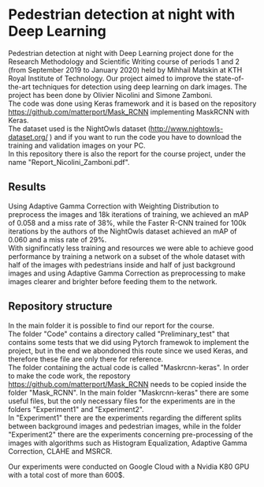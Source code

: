 # Pedestrian detection at night with Deep Learning
Pedestrian detection at night with Deep Learning project done for the Research Methodology and Scientific Writing course of periods 1 and 2 (from September 2019 to January 2020) held by Mihhail Matskin at KTH Royal Institute of Technology. 
Our project aimed to improve the state-of-the-art techniques for detection using deep learning on dark images.
The project has been done by Olivier Nicolini and Simone Zamboni. <br/>
The code was done using Keras framework and it is based on the repository https://github.com/matterport/Mask_RCNN implementing MaskRCNN with Keras. <br/>
The dataset used is the NightOwls dataset (http://www.nightowls-dataset.org/ ) and if you want to run the code you have to download the training and validation images on your PC. <br/>
In this repository there is also the report for the course project, under the name "Report_Nicolini_Zamboni.pdf". <br/>

## Results
Using Adaptive Gamma Correction with Weighting Distribution to preprocess the images and 18k iterations of training, we achieved an mAP of 0.058 and a miss rate of 38%, while the Faster R-CNN trained for 100k iterations by the authors of the NightOwls dataset achieved an mAP of 0.060 and a miss rate of 29%. <br/>
With signifincatly less training and resources we were able to achieve good performance by training a network on a subset of the whole dataset with half of the images with pedestrians inside and half of just background images and using Adaptive Gamma Correction as preprocessing to make images clearer and brighter before feeding them to the network.

## Repository structure
In the main folder it is possible to find our report for the course. <br/>
The folder "Code" contains a directory called "Preliminary_test" that contains some tests that we did using Pytorch framewok to implement the project, but in the end we abondoned this route since we used Keras, and therefore these file are only there for reference. <br/>
The folder containing the actual code is called "Maskrcnn-keras". In order to make the code work, the repostory https://github.com/matterport/Mask_RCNN needs to be copied inside the folder "Mask_RCNN". In the main folder "Maskrcnn-keras" there are some useful files, but the only necessary files for the experiments are in the folders "Experiment1" and "Experiment2". <br/>
In "Experiment1" there are the experiments regarding the different splits between background images and pedestrian images, while in the folder "Experiment2" there are the experiments concerning pre-processing of the images with algorithms such as Histogram Equalization, Adaptive Gamma Correction, CLAHE and MSRCR. <br/>

Our experiments were conducted on Google Cloud with a Nvidia K80 GPU with a total cost of more than 600$.
